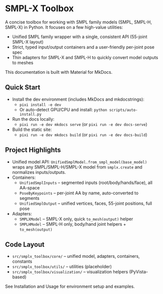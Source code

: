 # SMPL-X Toolbox

A concise toolbox for working with SMPL family models (SMPL, SMPL-H, SMPL-X) in Python. It focuses on a few high-value utilities:

- Unified SMPL family wrapper with a single, consistent API (55-joint SMPL-X layout)
- Strict, typed input/output containers and a user-friendly per-joint pose spec
- Thin adapters for SMPL-X and SMPL-H to quickly convert model outputs to meshes

This documentation is built with Material for MkDocs.

## Quick Start

- Install the dev environment (includes MkDocs and mkdocstrings):
  - `pixi install -e dev`
  - Or auto-detect GPU/CPU and install: `python scripts/auto-install.py`
- Run the docs locally:
  - `pixi run -e dev mkdocs serve` (or `pixi run -e dev docs-serve`)
- Build the static site:
  - `pixi run -e dev mkdocs build` (or `pixi run -e dev docs-build`)

## Project Highlights

- Unified model API: `UnifiedSmplModel.from_smpl_model(base_model)` wraps any SMPL/SMPL-H/SMPL-X model from `smplx.create` and normalizes inputs/outputs.
- Containers:
  - `UnifiedSmplInputs` – segmented inputs (root/body/hands/face), all AA-space
  - `PoseByKeypoints` – per-joint AA by name, auto-converted to segments
  - `UnifiedSmplOutput` – unified vertices, faces, 55-joint positions, full pose
- Adapters:
  - `SMPLXModel` – SMPL-X only, quick `to_mesh(output)` helper
  - `SMPLHModel` – SMPL-H only, body/hand joint helpers + `to_mesh(output)`

## Code Layout

- `src/smplx_toolbox/core/` – unified model, adapters, containers, constants
- `src/smplx_toolbox/utils/` – utilities (placeholder)
- `src/smplx_toolbox/visualization/` – visualization helpers (PyVista-based)

See Installation and Usage for environment setup and examples.

